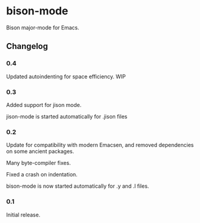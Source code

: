 # bison-mode

Bison major-mode for Emacs.

## Changelog
### 0.4
Updated autoindenting for space efficiency. WIP

### 0.3

Added support for jison mode.

jison-mode is started automatically for .jison files

### 0.2

Update for compatibility with modern Emacsen, and removed dependencies
on some ancient packages.

Many byte-compiler fixes.

Fixed a crash on indentation.

bison-mode is now started automatically for .y and .l files.

### 0.1

Initial release.
